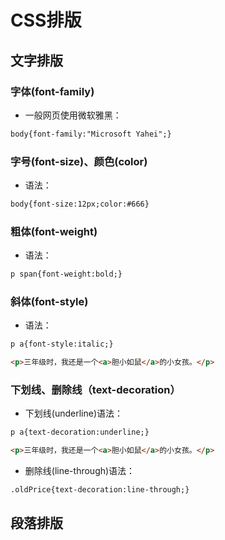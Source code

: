 # CSS排版

## 文字排版
### 字体(font-family)
* 一般网页使用微软雅黑：
```html
body{font-family:"Microsoft Yahei";}
```

### 字号(font-size)、颜色(color)
* 语法：
```html
body{font-size:12px;color:#666}
```

### 粗体(font-weight)
* 语法：
```html
p span{font-weight:bold;}
```

### 斜体(font-style)
* 语法：
```html
p a{font-style:italic;}

<p>三年级时，我还是一个<a>胆小如鼠</a>的小女孩。</p>
```

### 下划线、删除线（text-decoration）
* 下划线(underline)语法：
```html
p a{text-decoration:underline;}

<p>三年级时，我还是一个<a>胆小如鼠</a>的小女孩。</p>
```
* 删除线(line-through)语法：
```html
.oldPrice{text-decoration:line-through;}
```


## 段落排版

